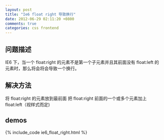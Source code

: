 ```yaml
---
layout: post
title: "Ie6 float right 导致换行"
date: 2012-06-29 02:11:20 +0800
comments: true
categories: css frontend
---
```


## 问题描述

IE6 下，当一个 float:right 的元素不是第一个子元素并且其前面没有 float:left 的元素时，那么将会将会导致一个换行。

## 解决方法

将 float:right 的元素放到最前面
把 float:right 前面的一个或多个元素加上 float:left（视样式而定)

<!-- more -->

## demos

{% include_code ie6_float_right.html %}

